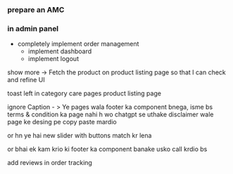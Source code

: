 ### prepare an AMC

### in admin panel
- completely implement order management
    - implement dashboard
    - implement logout

show more -> Fetch the product on product listing page so that I can check and refine UI

toast left in
category care pages
product listing page

ignore Caption - > Ye pages wala footer ka component bnega, isme bs terms & condition ka page nahi h wo chatgpt se uthake disclaimer wale page ke desing pe copy paste mardio

or hn ye hai new slider with buttons match kr lena

or bhai ek kam krio ki footer ka component banake usko call krdio bs


add reviews in order tracking
